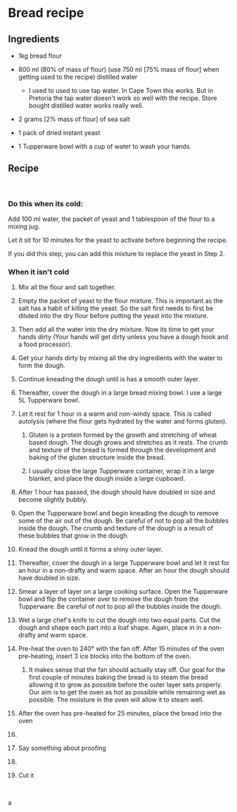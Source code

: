 # Bread recipe

## Ingredients

- 1kg bread flour

- 800 ml (80% of mass of flour) (use 750 ml [75% mass of flour] when getting used to the recipe) distilled water
  
  - I used to used to use tap water. In Cape Town this works. But in Pretoria the tap water doesn't work so well with the recipe. Store bought distilled water works really well.

- 2 grams [2% mass of flour] of sea salt

- 1 pack of dried instant yeast

- 1 Tupperware bowl with a cup of water to wash your hands.

## Recipe

 

### Do this when its cold:

Add 100 ml water, the packet of yeast and 1 tablespoon of the flour to a mixing jug.

Let it sit for 10 minutes for the yeast to activate before beginning the recipe.

If you did this step, you can add this mixture to replace the yeast in Step 2.

### When it isn't cold

1. Mix all the flour and salt together. 

2. Empty the packet of yeast to the flour mixture. This is important as the salt has a habit of killing the yeast. So the salt first needs to first be diluted into the dry flour before putting the yeast into the mixture. 

3. Then add all the water into the dry mixture. Now its time to get your hands dirty (Your hands will get dirty unless you have a dough hook and a food processor).

4. Get your hands dirty by mixing all the dry ingredients with the water to form the dough.

5. Continue kneading the dough until is has a smooth outer layer.

6. Thereafter, cover the dough in a large bread mixing bowl. I use a large 5L Tupperware bowl. 

7. Let it rest for 1 hour in a warm and non-windy space.  This is called autolysis (where the flour gets hydrated by the water and forms gluten).
   
   1. Gluten is a protein formed by the growth and stretching of wheat based dough. The dough grows and stretches as it rests. The crumb and texture of the bread is formed through the development and baking of the gluten structure inside the bread.
   
   2. I usually close the large Tupperware container, wrap it in a large blanket, and place the dough inside a large cupboard.

8. After 1 hour has passed, the dough should have doubled in size and become slightly bubbly.

9. Open the Tupperware bowl and begin kneading the dough to remove some of the air out of the dough. Be careful of not to pop all the bubbles inside the dough. The crumb and texture of the dough is a result of these bubbles that grow in the dough. 

10. Knead the dough until it forms a shiny outer layer. 

11. Thereafter, cover the dough in a large Tupperware bowl and let it rest for an hour in a non-drafty and warm space. After an hour the dough should have doubled in size.

12. Smear a layer of layer on a large cooking surface. Open the Tupperware bowl and  flip the container over to remove the dough from the Tupperware. Be careful of not to pop all the bubbles inside the dough. 

13. Wet a large chef's knife to cut the dough into two equal parts. Cut the dough and shape each part into a loaf shape. Again, place in in a non-drafty and warm space.

14. Pre-heat the oven to 240° with the fan off. After 15 minutes of the oven pre-heating, insert 3 ice blocks into the bottom of the oven. 
    
    1. It makes sense that the fan should actually stay off. Our goal for the first couple of minutes baking the bread is to steam the bread allowing it to grow as possible before the outer layer sets properly. Our aim is to get the oven as hot as possible while remaining wet as possible. The moisture in the oven will allow it to steam well. 

15. After the oven has pre-heated for 25 minutes, place the bread into the oven

16. 

17. Say something about proofing

18. 

19. Cut it 

          

a
